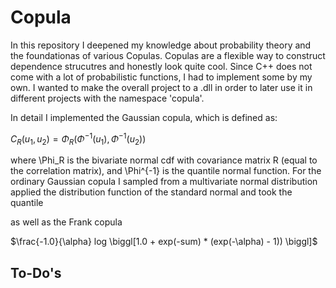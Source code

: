 # Copula

In this repository I deepened my knowledge about probability theory and the foundationas of various Copulas. Copulas are a flexible way to construct dependence strucutres and honestly look quite cool. Since C++ does not come with a lot of probabilistic functions, I had to implement some by my own. I wanted to make the overall project to a .dll in order to later use it in different projects with the namespace 'copula'. 

In detail I implemented the Gaussian copula, which is defined as:

$C_R (u_1,u_2) = \Phi_R(\Phi^{-1}(u_1),\Phi^{-1}(u_2))$

where \Phi_R is the bivariate normal cdf with covariance matrix R (equal to the correlation matrix), and \Phi^{-1} is the quantile normal function. For the ordinary Gaussian copula I sampled from a multivariate normal distribution applied the distribution function of the standard normal and took the quantile

as well as the Frank copula

$\frac{-1.0}{\alpha} log \biggl[1.0 + exp(-sum) * (exp(-\alpha) - 1)) \biggl]$

## To-Do's
